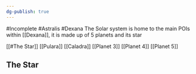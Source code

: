 ```yaml
---
dg-publish: true
---
```

#Incomplete #Astralis #Dexana
The Solar system is home to the main POIs within [[Dexana]], it is made up of 5 planets and its star 

[[#The Star]]
[[Pulara]]
[[Caladra]]
[[Planet 3]]
[[Planet 4]]
[[Planet 5]]



## The Star